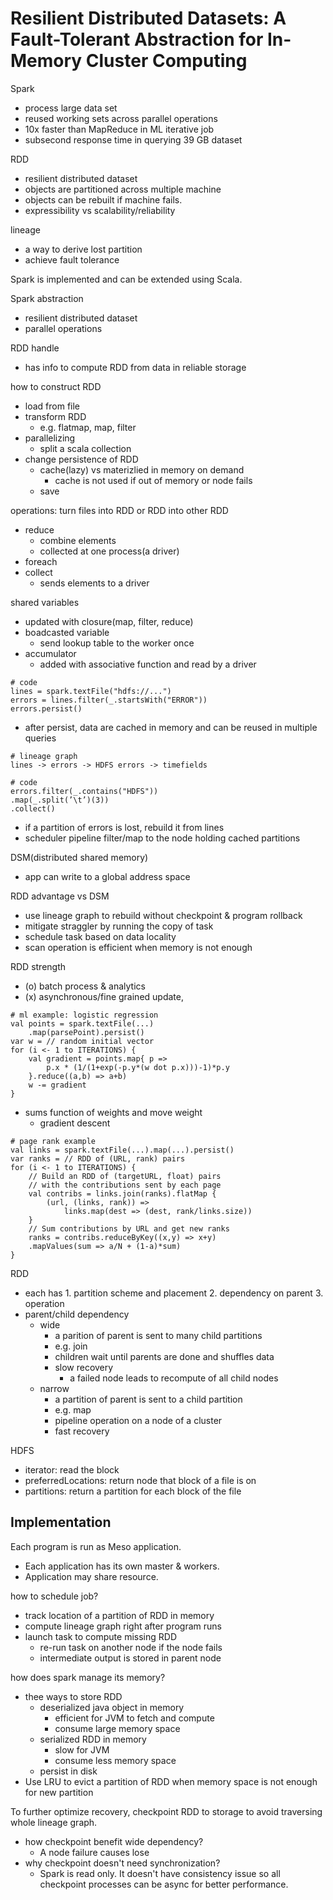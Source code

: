 # Resilient Distributed Datasets: A Fault-Tolerant Abstraction for In-Memory Cluster Computing

Spark
- process large data set
- reused working sets across parallel operations
- 10x faster than MapReduce in ML iterative job
- subsecond response time in querying 39 GB dataset

RDD
- resilient distributed dataset
- objects are partitioned across multiple machine
- objects can be rebuilt if machine fails.
- expressibility vs scalability/reliability

lineage
- a way to derive lost partition
- achieve fault tolerance

Spark is implemented and can be extended using Scala.

Spark abstraction
- resilient distributed dataset
- parallel operations

RDD handle
- has info to compute RDD from data in reliable storage

how to construct RDD
- load from file
- transform RDD
    - e.g. flatmap, map, filter
- parallelizing
    - split a scala collection
- change persistence of RDD
    - cache(lazy) vs materizlied in memory on demand
        - cache is not used if out of memory or node fails
    - save

operations: turn files into RDD or RDD into other RDD
- reduce
    - combine elements
    - collected at one process(a driver)
- foreach
- collect
    - sends elements to a driver

shared variables
- updated with closure(map, filter, reduce)
- boadcasted variable
    - send lookup table to the worker once
- accumulator
    - added with associative function and read by a driver

```
# code
lines = spark.textFile("hdfs://...")
errors = lines.filter(_.startsWith("ERROR"))
errors.persist()
```
- after persist, data are cached in memory and can be reused in multiple queries

```
# lineage graph
lines -> errors -> HDFS errors -> timefields

# code
errors.filter(_.contains("HDFS"))
.map(_.split(’\t’)(3))
.collect()
```
- if a partition of errors is lost, rebuild it from lines
- scheduler pipeline filter/map to the node holding cached partitions

DSM(distributed shared memory)
- app can write to a global address space

RDD advantage vs DSM
- use lineage graph to rebuild without checkpoint & program rollback
- mitigate straggler by running the copy of task
- schedule task based on data locality
- scan operation is efficient when memory is not enough

RDD strength
- (o) batch process & analytics
- (x) asynchronous/fine grained update,

```
# ml example: logistic regression
val points = spark.textFile(...)
    .map(parsePoint).persist()
var w = // random initial vector
for (i <- 1 to ITERATIONS) {
    val gradient = points.map{ p =>
        p.x * (1/(1+exp(-p.y*(w dot p.x)))-1)*p.y
    }.reduce((a,b) => a+b)
    w -= gradient
}
```
- sums function of weights and move weight
    - gradient descent

```
# page rank example
val links = spark.textFile(...).map(...).persist()
var ranks = // RDD of (URL, rank) pairs
for (i <- 1 to ITERATIONS) {
    // Build an RDD of (targetURL, float) pairs
    // with the contributions sent by each page
    val contribs = links.join(ranks).flatMap {
        (url, (links, rank)) =>
            links.map(dest => (dest, rank/links.size))
    }
    // Sum contributions by URL and get new ranks
    ranks = contribs.reduceByKey((x,y) => x+y)
    .mapValues(sum => a/N + (1-a)*sum)
}
```


RDD
- each has 1. partition scheme and placement 2. dependency on parent 3. operation
- parent/child dependency
    - wide
        - a parition of parent is sent to many child partitions
        - e.g. join
        - children wait until parents are done and shuffles data
        - slow recovery
            - a failed node leads to recompute of all child nodes
    - narrow
        - a partition of parent is sent to a child partition
        - e.g. map
        - pipeline operation on a node of a cluster
        - fast recovery

HDFS
- iterator: read the block
- preferredLocations: return node that block of a file is on
- partitions: return a partition for each block of the file

## Implementation

Each program is run as Meso application.
- Each application has its own master & workers.
- Application may share resource.

how to schedule job?
- track location of a partition of RDD in memory
- compute lineage graph right after program runs
- launch task to compute missing RDD
    - re-run task on another node if the node fails
    - intermediate output is stored in parent node

how does spark manage its memory?
- thee ways to store RDD
    - deserialized java object in memory
        - efficient for JVM to fetch and compute
        - consume large memory space
    - serialized RDD in memory
        - slow for JVM
        - consume less memory space
    - persist in disk
- Use LRU to evict a partition of RDD when memory space is not enough for new partition

To further optimize recovery, checkpoint RDD to storage to avoid traversing whole lineage graph.
- how checkpoint benefit wide dependency?
    - A node failure causes lose
- why checkpoint doesn't need synchronization?
    - Spark is read only. It doesn't have consistency issue so all checkpoint processes can be async for better performance.
